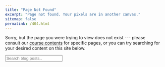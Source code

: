 ```yaml
---
title: "Page Not Found"
excerpt: "Page not found. Your pixels are in another canvas."
sitemap: false
permalink: /404.html
---
```


Sorry, but the page you were trying to view does not exist --- please consult our [course contents](contents) for specific pages, or you can try searching for your desired content on this site below.

<!-- HTML elements for search -->
<input type="text" id="search-input" placeholder="Search blog posts..">
<ul id="results-container"></ul>

<script async src="https://cse.google.com/cse.js?cx=f517f335d138257dd"></script>
<div class="gcse-search"></div>
